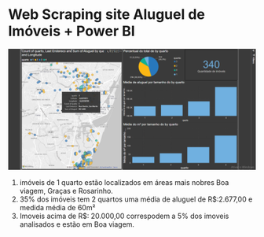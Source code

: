 
# Web Scraping site Aluguel de Imóveis + Power BI 


![grafico plotly ambev](https://github.com/thiagobacelar/Imoveis_Recife_aluguel_AP/blob/master/ZApimoveis-dashbord.png)


1) imóveis de 1 quarto estão localizados em áreas mais nobres Boa viagem, Graças e Rosarinho.
2) 35% dos imóveis tem 2 quartos uma média de aluguel de R$:2.677,00 e medida média de 60m²
3) Imoveis acima de R$: 20.000,00 correspodem a 5% dos imoveis analisados e estão em Boa viagem.

